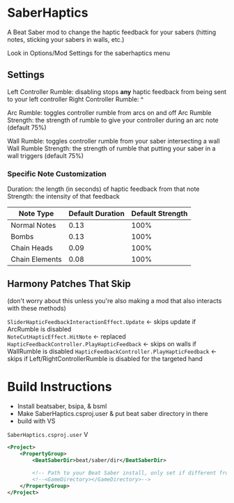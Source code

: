 # SaberHaptics
A Beat Saber mod to change the haptic feedback for your sabers (hitting notes, sticking your sabers in walls, etc.)

Look in Options/Mod Settings for the saberhaptics menu

## Settings
Left Controller Rumble: disabling stops **any** haptic feedback from being sent to your left controller
Right Controller Rumble: ^

Arc Rumble: toggles controller rumble from arcs on and off
Arc Rumble Strength: the strength of rumble to give your controller during an arc note (default 75%)

Wall Rumble: toggles controller rumble from your saber intersecting a wall
Wall Rumble Strength: the strength of rumble that putting your saber in a wall triggers (default 75%)

### Specific Note Customization
Duration: the length (in seconds) of haptic feedback from that note
Strength: the intensity of that feedback

|Note Type      | Default Duration | Default Strength |
|---------------|------------------|------------------|
|Normal Notes   |              0.13|              100%|
|Bombs          |              0.13|              100%|
|Chain Heads    |              0.09|              100%|
|Chain Elements |              0.08|              100%|


## Harmony Patches That Skip
(don't worry about this unless you're also making a mod that also interacts with these methods)

`SliderHapticFeedbackInteractionEffect.Update` <- skips update if ArcRumble is disabled  
`NoteCutHapticEffect.HitNote` <- replaced
`HapticFeedbackController.PlayHapticFeedback` <- skips on walls if WallRumble is disabled
`HapticFeedbackController.PlayHapticFeedback` <- skips if Left/RightControllerRumble is disabled for the targeted hand


# Build Instructions
- Install beatsaber, bsipa, & bsml
- Make SaberHaptics.csproj.user & put beat saber directory in there
- build with VS

`SaberHaptics.csproj.user` V
```xml
<Project>
	<PropertyGroup>
		<BeatSaberDir>beat/saber/dir</BeatSaberDir>
		
		<!-- Path to your Beat Saber install, only set if different from BeatSaberDir. -->
		<!--<GameDirectory></GameDirectory>-->
	</PropertyGroup>
</Project>
```